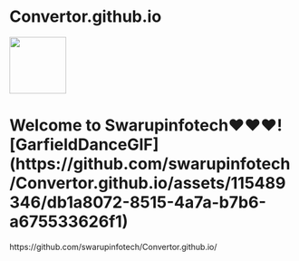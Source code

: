 # Convertor.github.io
<img src="https://github.com/swarupinfotech/Convertor.github.io/commit/076c14bfc23880dbbb261491f2581466c70f207d" height="100px" width="100px">
<h1>Welcome to Swarupinfotech❤️❤️❤️![GarfieldDanceGIF](https://github.com/swarupinfotech/Convertor.github.io/assets/115489346/db1a8072-8515-4a7a-b7b6-a675533626f1)
</h1>
<p>https://github.com/swarupinfotech/Convertor.github.io/</p>
